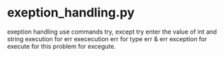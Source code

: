 # exeption_handling.py
exeption handling
use commands try, except
try enter the value of int and string 
execution for err 
exececution err for type err & err exception
for execute for this problem for excegute.
